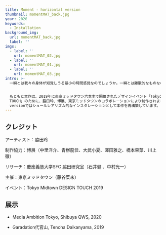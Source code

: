 ```yaml
---
title: Moment - horizontal version
thumbnail: momentMAT_back.jpg
year: 2020
keywords:
  - Installation
background_img:
  url: momentMAT_back.jpg
  label: ''
imgs:
  - label: ''
    url: momentMAT_02.jpg
  - label: ''
    url: momentMAT_01.jpg
  - label: ''
    url: momentMAT_03.jpg
intro: >-
  一瞬とは我々の身体が知覚しうる最小の時間感覚なのでしょうか。一瞬とは離散的なものなのでしょうか。一瞬と一瞬はどのように接続しうるのでしょうか。一瞬を連続的なものとして捉えたり、その重ね合わせを検討することは可能でしょうか。一瞬という感覚を立ち上げる我々の意識はどのような構造や次元を持っているのでしょうか。本作はそのようなことを考えながら作った彫刻作品です。


  もともと本作は、2019年に東京ミッドタウン六本木で開催されたデザインイベント「Tokyo Midtown DESIGN
  TOUCH」のために、脇田玲、博展、東京ミッドタウンのコラボレーションにより制作されました。ある瞬間の風の様子を計測し、コンピュータに取り込み、彫刻としてアウトプットしたものです。一瞬というインタンジブルな概念を有形物として目の前に物質化することで、鑑賞者にその時間のもつ意味に改めて向き合ってもらうことを目的としました。horizontal
  versionではシュールレアリズム的なインスタレーションとして本作を再構築しています。
---
```




## クレジット

アーティスト：脇田玲

制作協力：博展（中里洋介、青栁龍佳、大武小夏、澤田雅之、橋本果菜、川上徹）

リサーチ：慶應義塾大学SFC 脇田研究室（石井健 、中村光一）

主催：東京ミッドタウン（藤谷菜未）

イベント：Tokyo Midtown DESIGN TOUCH 2019  

## 展示

- Media Ambition Tokyo, Shibuya QWS, 2020

- Garadation代官山, Tenoha Daikanyama, 2019
